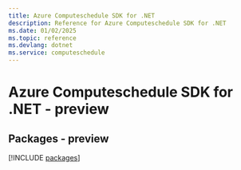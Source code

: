 ```yaml
---
title: Azure Computeschedule SDK for .NET
description: Reference for Azure Computeschedule SDK for .NET
ms.date: 01/02/2025
ms.topic: reference
ms.devlang: dotnet
ms.service: computeschedule
---
```

# Azure Computeschedule SDK for .NET - preview
## Packages - preview
[!INCLUDE [packages](computeschedule-index.md)]
